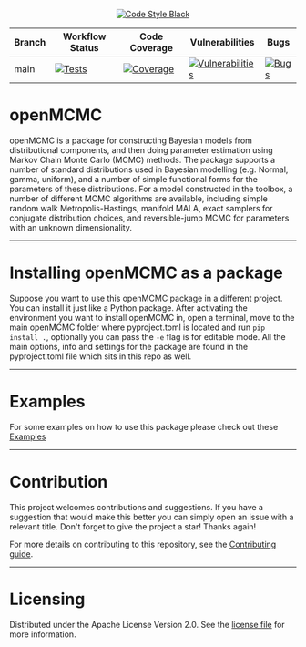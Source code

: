 <!--
SPDX-FileCopyrightText: 2024 Shell Global Solutions International B.V. All Rights Reserved.

SPDX-License-Identifier: Apache-2.0
-->

<div align="center">

[![Code Style Black](https://img.shields.io/badge/code%20style-black-000000.svg)](https://github.com/psf/black)

| Branch | Workflow Status                                                                                                                                                                | Code Coverage                                                                                                                                                            | Vulnerabilities | Bugs |
|--------|--------------------------------------------------------------------------------------------------------------------------------------------------------------------------------|--------------------------------------------------------------------------------------------------------------------------------------------------------------------------|----------|------|
| main | [![Tests](https://github.com/sede-open/openMCMC/actions/workflows/run_tests.yml/badge.svg?branch=main)](https://github.com/sede-open/openMCMC/actions/workflows/run_tests.yml) | [![Coverage](https://sonarcloud.io/api/project_badges/measure?project=pyelq_openmcmc&metric=coverage&branch=main)](https://sonarcloud.io/summary/new_code?id=pyelq_openmcmc) | [![Vulnerabilities](https://sonarcloud.io/api/project_badges/measure?project=pyelq_openmcmc&metric=vulnerabilities&branch=main)](https://sonarcloud.io/summary/new_code?id=pyelq_openmcmc) | [![Bugs](https://sonarcloud.io/api/project_badges/measure?project=pyelq_openmcmc&metric=bugs&branch=main)](https://sonarcloud.io/summary/new_code?id=pyelq_openmcmc) |
</div>

# openMCMC
openMCMC is a package for constructing Bayesian models from distributional components, and then doing parameter 
estimation using Markov Chain Monte Carlo (MCMC) methods. The package supports a number of standard distributions used 
in Bayesian modelling (e.g. Normal, gamma, uniform), and a number of simple functional forms for the parameters of 
these distributions. For a model constructed in the toolbox, a number of different MCMC algorithms are available, 
including simple random walk Metropolis-Hastings, manifold MALA, exact samplers for conjugate distribution choices, 
and reversible-jump MCMC for parameters with an unknown dimensionality.
***

# Installing openMCMC as a package
Suppose you want to use this openMCMC package in a different project. You can install it just like a Python package.
After activating the environment you want to install openMCMC in, open a terminal, move to the main openMCMC folder
where pyproject.toml is located and run `pip install .`, optionally you can pass the `-e` flag is for editable mode.
All the main options, info and settings for the package are found in the pyproject.toml file which sits in this repo
as well.

***

# Examples
For some examples on how to use this package please check out these [Examples](https://github.com/sede-open/openMCMC/blob/main/examples)

***
# Contribution
This project welcomes contributions and suggestions. If you have a suggestion that would make this better you can 
simply open an issue with a relevant title. Don't forget to give the project a star! Thanks again!

For more details on contributing to this repository, see the [Contributing guide](https://github.com/sede-open/openMCMC/blob/main/CONTRIBUTING.md).

***
# Licensing

Distributed under the Apache License Version 2.0. See the [license file](https://github.com/sede-open/openMCMC/blob/main/LICENSE.md) for more information.
